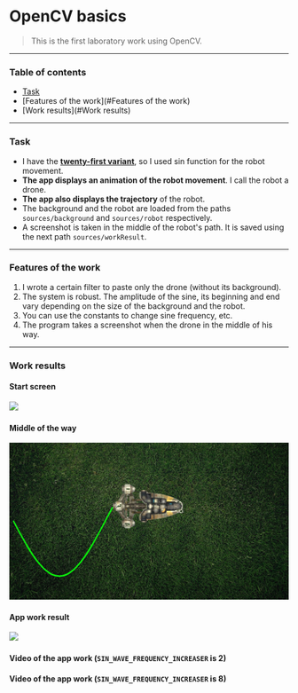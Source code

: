 # OpenCV basics

> This is the first laboratory work using OpenCV.

---

### Table of contents

- [Task](#Task)
- [Features of the work](#Features of the work)
- [Work results](#Work results)

---

### Task

- I have the <ins>**twenty-first variant**</ins>, so I used sin function for the robot movement.
- **The app displays an animation of the robot movement**. I call the robot a drone.
- **The app also displays the trajectory** of the robot.
- The background and the robot are loaded from the paths `sources/background` and `sources/robot` respectively.
- A screenshot is taken in the middle of the robot's path. It is saved using the next path `sources/workResult`.

---

### Features of the work

1. I wrote a certain filter to paste only the drone (without its background).
2. The system is robust. The amplitude of the sine, its beginning and end vary depending on the size of the background and the robot.
3. You can use the constants to change sine frequency, etc.
4. The program takes a screenshot when the drone in the middle of his way.

---

### Work results

#### Start screen 
![](../../../../Ентернет/startScreen.png)

#### Middle of the way
![](sources/workResult/theHalfOfTheRoboPath.jpg)

#### App work result
![](../../../../Ентернет/appWorkResult.png)

#### Video of the app work (`SIN_WAVE_FREQUENCY_INCREASER` is 2)


#### Video of the app work (`SIN_WAVE_FREQUENCY_INCREASER` is 8)
